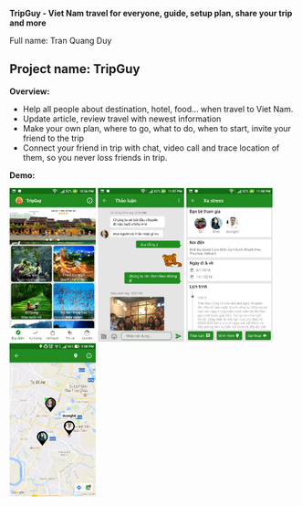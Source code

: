 **TripGuy - Viet Nam travel for everyone, guide, setup plan, share your trip and more**

Full name: Tran Quang Duy

Project name: TripGuy
----------------------------

**Overview:**
* Help all people about destination, hotel, food... when travel to Viet Nam.
* Update article, review travel with newest information
* Make your own plan, where to go, what to do, when to start, invite your friend to the trip
* Connect your friend in trip with chat, video call and trace location of them, so you never loss friends in trip.

**Demo:**

<img src="https://raw.githubusercontent.com/duytq94/TripGuy/master/screenshot/Tab1.jpg" height="30%" width="30%">
<img src="https://raw.githubusercontent.com/duytq94/TripGuy/master/screenshot/ChatGroup.jpg" height="30%" width="30%">
<img src="https://raw.githubusercontent.com/duytq94/TripGuy/master/screenshot/DetailPlan.jpg" height="30%" width="30%">
<img src="https://raw.githubusercontent.com/duytq94/TripGuy/master/screenshot/Location.jpg" height="30%" width="30%">
